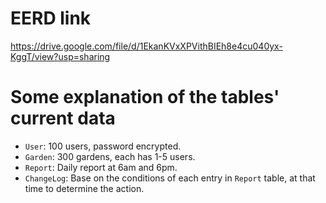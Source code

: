 # EERD link
https://drive.google.com/file/d/1EkanKVxXPVithBIEh8e4cu040yx-KggT/view?usp=sharing

# Some explanation of the tables' current data
- `User`: 100 users, password encrypted.
- `Garden`: 300 gardens, each has 1-5 users.
- `Report`: Daily report at 6am and 6pm.
- `ChangeLog`: Base on the conditions of each entry in `Report` table, at that time to determine the action.